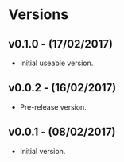 # Versions

## v0.1.0 - (17/02/2017)

* Initial useable version.


## v0.0.2 - (16/02/2017)

* Pre-release version.


## v0.0.1 - (08/02/2017)

* Initial version.

